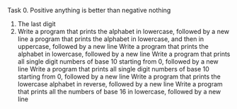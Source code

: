Task 0. Positive anything is better than negative nothing
1. The last digit
2. Write a program that prints the alphabet in lowercase, followed by a new line
 a program that prints the alphabet in lowercase, and then in uppercase, followed by a new line
Write a program that prints the alphabet in lowercase, followed by a new line
Write a program that prints all single digit numbers of base 10 starting from 0, followed by a new line
Write a program that prints all single digit numbers of base 10 starting from 0, followed by a new line
Write a program that prints the lowercase alphabet in reverse, followed by a new line
Write a program that prints all the numbers of base 16 in lowercase, followed by a new line
